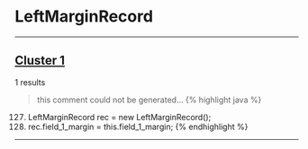 # LeftMarginRecord

***

## [Cluster 1](./1)
1 results
> this comment could not be generated...
{% highlight java %}
127. LeftMarginRecord rec = new LeftMarginRecord();
128. rec.field_1_margin = this.field_1_margin;
{% endhighlight %}

***

